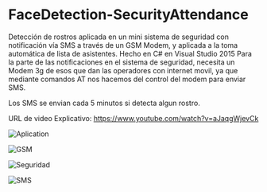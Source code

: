 # FaceDetection-SecurityAttendance
Detección de rostros aplicada en un mini sistema de seguridad con notificación vía SMS a través de un GSM Modem, y aplicada a la toma automática de lista de asistentes.
Hecho en C# en Visual Studio 2015
Para la parte de las notificaciones en el sistema de seguridad, necesita un Modem 3g de esos que dan las operadores con internet movil, ya que mediante comandos AT nos hacemos del control del modem para enviar SMS.

Los SMS se envian cada 5 minutos si detecta algun rostro.

URL de video Explicativo: https://www.youtube.com/watch?v=aJaqgWjevCk

![Aplication](https://raw.github.com/JairFrancesco/FaceDetection-SecurityAttendance/master/Ejecutable%2BImagenes%2BDocumentacion/ImagenesProyecto/seguridad1.png)

![GSM](https://raw.github.com/JairFrancesco/FaceDetection-SecurityAttendance/master/Ejecutable%2BImagenes%2BDocumentacion/ImagenesProyecto/GSMUsado.jpg)

![Seguridad](https://raw.github.com/JairFrancesco/FaceDetection-SecurityAttendance/master/Ejecutable%2BImagenes%2BDocumentacion/ImagenesProyecto/seguridad2.png)

![SMS](https://raw.github.com/JairFrancesco/FaceDetection-SecurityAttendance/master/Ejecutable%2BImagenes%2BDocumentacion/ImagenesProyecto/SMS.png)
